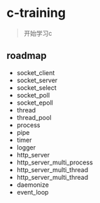 # c-training

> 开始学习c

## roadmap

* socket_client
* socket_server
* socket_select
* socket_poll
* socket_epoll
* thread
* thread_pool
* process
* pipe
* timer
* logger
* http_server
* http_server_multi_process
* http_server_multi_thread
* http_server_multi_thread
* daemonize
* event_loop